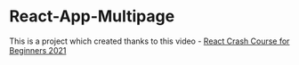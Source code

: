 # React-App-Multipage

This is a project which created thanks to this video - [React Crash Course for Beginners 2021 ](https://www.youtube.com/watch?v=Dorf8i6lCuk&t=6648s)